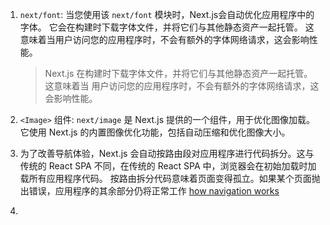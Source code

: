 1. `next/font`: 当您使用该 `next/font` 模块时，Next.js会自动优化应用程序中的字体。
   它会在构建时下载字体文件，并将它们与其他静态资产一起托管。
   这意味着当用户访问您的应用程序时，不会有额外的字体网络请求，这会影响性能。

   > Next.js 在构建时下载字体文件，并将它们与其他静态资产一起托管。这意味着当
   > 用户访问您的应用程序时，不会有额外的字体网络请求，这会影响性能。

2. `<Image>` 组件: `next/image` 是 Next.js 提供的一个组件，用于优化图像加载。
   它使用 Next.js 的内置图像优化功能，包括自动压缩和优化图像大小。
3. 为了改善导航体验，Next.js 会自动按路由段对应用程序进行代码拆分。这与传统的 React
   SPA 不同，在传统的 React SPA 中，浏览器会在初始加载时加载所有应用程序代码。
   按路由拆分代码意味着页面变得孤立。如果某个页面抛出错误，应用程序的其余部分仍将正常工作
   [ how navigation works](https://nextjs.org/docs/app/building-your-application/routing/linking-and-navigating#how-routing-and-navigation-works)
4. 
